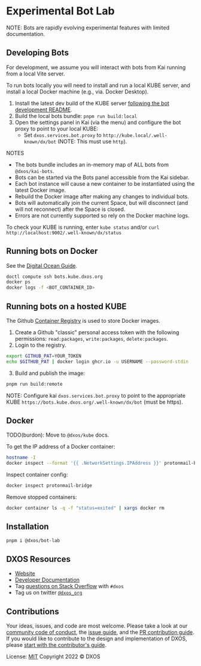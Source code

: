 # Experimental Bot Lab

NOTE: Bots are rapidly evolving experimental features with limited documentation.

## Developing Bots

For development, we assume you will interact with bots from Kai running from a local Vite server.

To run bots locally you will need to install and run a local KUBE server, and install a local Docker machine (e.g., via. Docker Desktop).

1. Install the latest dev build of the KUBE server [following the bot development README](https://github.com/dxos/kube/blob/main/docs/bot_development.md).
2. Build the local bots bundle: `pnpm run build:local`
3. Open the settings panel in Kai (via the menu) and configure the bot proxy to point to your local KUBE:
   - Set `dxos.services.bot.proxy` to `http://kube.local/.well-known/dx/bot` (NOTE: This must use `http`).

NOTES
- The bots bundle includes an in-memory map of ALL bots from `@dxos/kai-bots`.
- Bots can be started via the Bots panel accessible from the Kai sidebar.
- Each bot instance will cause a new container to be instantiated using the latest Docker image.
- Rebuild the Docker image after making any changes to individual bots.
- Bots will automatically join the current Space, but will disconnect (and will not reconnect) after the Space is closed.
- Errors are not currently supported so rely on the Docker machine logs.

To check your KUBE is running, enter `kube status` and/or `curl http://localhost:9002/.well-known/dx/status`

## Running bots on Docker

See the [Digital Ocean Guide](https://github.com/dxos/kube/docs/guides/digitalocean.md).

```bash
doctl compute ssh bots.kube.dxos.org
docker ps
docker logs -f <BOT_CONTAINER_ID>
```

## Running bots on a hosted KUBE

The Github [Container Registry](https://docs.github.com/en/packages/working-with-a-github-packages-registry/working-with-the-container-registry)
is used to store Docker images.

1. Create a Github "classic" personal access token with the following permissions: `read:packages`, `write:packages`, `delete:packages`.
2. Login to the registry.

```bash
export GITHUB_PAT=YOUR_TOKEN
echo $GITHUB_PAT | docker login ghcr.io -u USERNAME --password-stdin
```

3. Build and publish the image:

```bash
pnpm run build:remote
```

NOTE: Configure kai `dxos.services.bot.proxy` to point to the appropriate KUBE `https://bots.kube.dxos.org/.well-known/dx/bot` (must be https).

## Docker

TODO(burdon): Move to `@dxos/kube` docs.

To get the IP address of a Docker container:

```bash
hostname -I
docker inspect --format '{{ .NetworkSettings.IPAddress }}' protonmail-bridge
```

Inspect container config:

```bash
docker inspect protonmail-bridge
```

Remove stopped containers:

```bash
docker container ls -q -f "status=exited" | xargs docker rm
```

## Installation

```bash
pnpm i @dxos/bot-lab
```

## DXOS Resources

- [Website](https://dxos.org)
- [Developer Documentation](https://docs.dxos.org)
- Tag [questions on Stack Overflow](https://stackoverflow.com/questions/tagged/dxos) with `#dxos`
- Tag us on twitter [`@dxos_org`](https://twitter.com/dxos_org)

## Contributions

Your ideas, issues, and code are most welcome. Please take a look at our [community code of conduct](https://github.com/dxos/dxos/blob/main/CODE_OF_CONDUCT.md), the [issue guide](https://github.com/dxos/dxos/blob/main/CONTRIBUTING.md#submitting-issues), and the [PR contribution guide](https://github.com/dxos/dxos/blob/main/CONTRIBUTING.md#submitting-prs). If you would like to contribute to the design and implementation of DXOS, please [start with the contributor's guide](https://github.com/dxos/dxos/blob/main/CONTRIBUTING.md).

License: [MIT](./LICENSE) Copyright 2022 © DXOS
